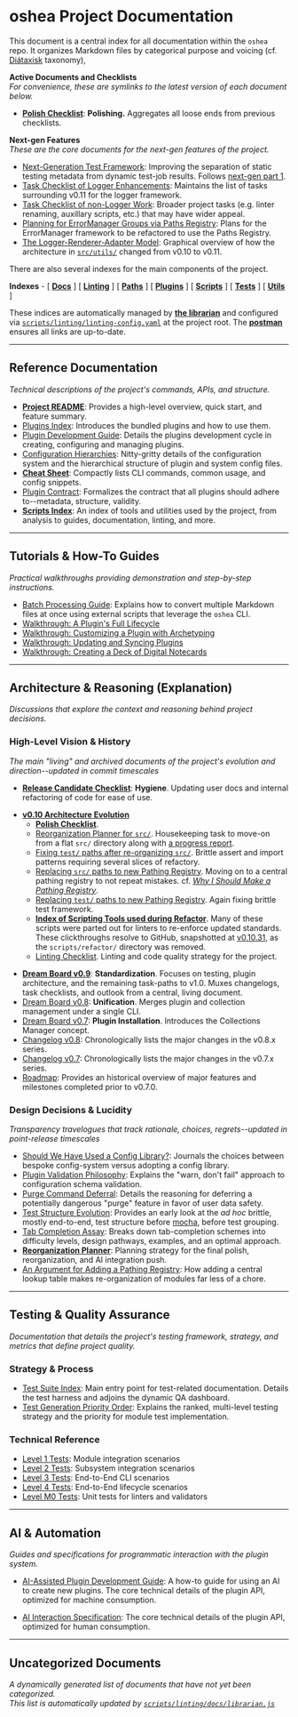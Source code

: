 # oshea Project Documentation

This document is a central index for all documentation within the `oshea` repo.
It organizes Markdown files by categorical purpose and voicing (cf. [Diátaxisk](https://diataxis.fr/) taxonomy),

**Active Documents and Checklists** \
*For convenience, these are symlinks to the latest version of each document below.*

- [**Polish Checklist**](archive/v0.10/polish-checklist.md):
  **Polishing.** Aggregates all loose ends from previous checklists.

**Next-gen Features** \
*These are the core documents for the next-gen features of the project.*

- [Next-Generation Test Framework](v0.11/next-generation-testing-part-2.md):
  Improving the separation of static testing metadata from dynamic test-job results.
  Follows [next-gen part 1](v0.11/next-generation-testing.md).
- [Task Checklist of Logger Enhancements](v0.11/checklist-logger.md):
  Maintains the list of tasks surrounding v0.11 for the logger framework. 
- [Task Checklist of non-Logger Work](v0.11/checklist-non-logger.md):
  Broader project tasks (e.g. linter renaming, auxillary scripts, etc.) that may have wider appeal.
- [Planning for ErrorManager Groups via Paths Registry](v0.11/error-group-registry-from-paths.md):
  Plans for the ErrorManager framework to be refactored to use the Paths Registry.
- [The Logger-Renderer-Adapter Model](v0.11/logger-renderer-adapter.md):
  Graphical overview of how the architecture in [`src/utils/`](../src/utils/) changed from v0.10 to v0.11.


There are also several indexes for the main components of the project.

**Indexes** -
[ [**Docs**](index.md) ]
[ [**Linting**](../scripts/linting/index.md) ]
[ [**Paths**](../paths/index.md) ]
[ [**Plugins**](../plugins/index.md) ]
[ [**Scripts**](../scripts/index.md) ]
[ [**Tests**](../test/index.md) ]
[ [**Utils**](../src/utils/index.md) ]

These indices are automatically managed by
[**the librarian**](../scripts/linting/docs/librarian.js)
and configured via
[`scripts/linting/linting-config.yaml`](../scripts/linting/linting-config.yaml)
at the project root.
The [**postman**](../scripts/linting/docs/postman.js) ensures all links are up-to-date.

---

## Reference Documentation

*Technical descriptions of the project's commands, APIs, and structure.*

* [**Project README**](../README.md):
  Provides a high-level overview, quick start, and feature summary.
* [Plugins Index](../plugins/index.md):
  Introduces the bundled plugins and how to use them.
* [Plugin Development Guide](guides/plugin-development.md): 
  Details the plugins development cycle in creating, configuring and managing plugins.
* [Configuration Hierarchies](guides/configuration-hierarchies.md):
  Nitty-gritty details of the configuration system and the hierarchical structure of plugin and system config files.
* [**Cheat Sheet**](refs/cheat-sheet.md):
  Compactly lists CLI commands, common usage, and config snippets.
* [Plugin Contract](refs/plugin-contract.md): 
  Formalizes the contract that all plugins should adhere to--metadata, structure, validity.
* [**Scripts Index**](../scripts/index.md):
  An index of tools and utilities used by the project, from analysis to guides, documentation, linting, and more.
    
---

## Tutorials & How-To Guides

*Practical walkthroughs providing demonstration and step-by-step instructions.*

* [Batch Processing Guide](guides/batch-processing-guide.md):
  Explains how to convert multiple Markdown files at once using external scripts that leverage the `oshea` CLI.
* [Walkthrough: A Plugin's Full Lifecycle](walkthroughs/full-lifecycle.md)
* [Walkthrough: Customizing a Plugin with Archetyping](walkthroughs/archetyping-a-plugin.md)
* [Walkthrough: Updating and Syncing Plugins](walkthroughs/updating-plugins.md)
* [Walkthrough: Creating a Deck of Digital Notecards](walkthroughs/generate-mobile-study-cards.md)

---

## Architecture & Reasoning (Explanation)

*Discussions that explore the context and reasoning behind project decisions.*

### High-Level Vision & History
*The main "living" and archived documents of the project's evolution and direction--updated in commit timescales*

* [**Release Candidate Checklist**](archive/v0.10/rc-checklist.md): **Hygiene**. 
  Updating user docs and internal refactoring of code for ease of use.

- [**v0.10 Architecture Evolution**](archive/v0.10/)
  - [**Polish Checklist**](archive/v0.10/polish-checklist.md).
  - [Reorganization Planner for `src/`](archive/v0.10/reorganization-planner.md).
    Housekeeping task to move-on from a flat `src/` directory along with [a progress report](archive/v0.10/test-refactor-require-path-progress.md).
  - [Fixing `test/` paths after re-organizing `src/`](archive/v0.10/test-refactor-require-path-progress.md).
    Brittle assert and import patterns requiring several slices of refactory.
  - [Replacing `src/` paths to new Pathing Registry](archive/v0.10/replace-src-paths.md).
    Moving on to a central pathing registry to not repeat mistakes.  cf. [*Why I Should Make a Pathing Registry*](archive/v0.10/why-i-should-make-a-pathing-registry.md).
  - [Replacing `test/` paths to new Pathing Registry](archive/v0.10/replace-test-paths.md).
    Again fixing brittle test framework.
  - [**Index of Scripting Tools used during Refactor**](archive/v0.10/scripts.refactor.index.md). 
    Many of these scripts were parted out for linters to re-enforce updated standards.
    These clickthroughs resolve to GitHub, snapshotted at
    [v0.10.31](https://github.com/brege/oshea/releases/tag/v0.10.31),
    as the `scripts/refactor/` directory was removed.
  - [Linting Checklist](archive/v0.10/linting-checklist.md).
    Linting and code quality strategy for the project.
* [**Dream Board v0.9**](archive/v0.9/dream-board-v0.9.md): **Standardization**.
  Focuses on testing, plugin architecture, and the remaining task-paths to v1.0.
  Muxes changelogs, task checklists, and outlook from a central, living document.
* [Dream Board v0.8](archive/v0.8/dream-board-v0.8.md): **Unification**. 
  Merges plugin and collection management under a single CLI.
* [Dream Board v0.7](archive/v0.7/dream-board-v0.7.md): **Plugin Installation**.
  Introduces the Collections Manager concept.
* [Changelog v0.8](archive/v0.8/changelog-v0.8.md):
  Chronologically lists the major changes in the v0.8.x series.
* [Changelog v0.7](archive/v0.7/changelog-v0.7.md):
  Chronologically lists the major changes in the v0.7.x series.
* [Roadmap](archive/v0.6/roadmap.md):
  Provides an historical overview of major features and milestones completed prior to v0.7.0.

### Design Decisions & Lucidity
*Transparency travelogues that track rationale, choices, regrets--updated in point-release timescales*

* [Should We Have Used a Config Library?](archive/v0.6/should-we-have-used-a-config-library.md):
  Journals the choices between bespoke config-system versus adopting a config library.
* [Plugin Validation Philosophy](archive/v0.9/schema-validation-philosophy.md):
  Explains the "warn, don't fail" approach to configuration schema validation.
* [Purge Command Deferral](archive/v0.8/should-cm-purge-orphans.md):
  Details the reasoning for deferring a potentially dangerous "purge" feature in favor of user data safety.
* [Test Structure Evolution](archive/v0.8/current-vs-proposed-test-structure.md):
  Provides an early look at the *ad hoc* brittle, mostly end-to-end, test structure before 
  [mocha](https://mochajs.org/), before test grouping.
* [Tab Completion Assay](archive/v0.9/tab-completion-assay.md):
  Breaks down tab-completion schemes into difficulty levels, design pathways, examples, and an optimal approach.
* [**Reorganization Planner**](archive/v0.10/reorganization-planner.md):
  Planning strategy for the final polish, reorganization, and AI integration push.
* [An Argument for Adding a Pathing Registry](archive/v0.10/why-i-should-make-a-pathing-registry.md):
  How adding a central lookup table makes re-organization of modules far less of a chore.

---

## Testing & Quality Assurance

*Documentation that details the project's testing framework, strategy, and metrics that define project quality.*

### Strategy & Process

* [Test Suite Index](../test/index.md):
  Main entry point for test-related documentation. Details the test harness and adjoins the dynamic QA dashboard.
* [Test Generation Priority Order](../test/archive/docs/test-generation-priority-order.md):
  Explains the ranked, multi-level testing strategy and the priority for module test implementation.

### Technical Reference

* [Level 1 Tests](config/metadata-level-1.yaml): Module integration scenarios
* [Level 2 Tests](config/metadata-level-2.yaml): Subsystem integration scenarios  
* [Level 3 Tests](config/metadata-level-3.yaml): End-to-End CLI scenarios
* [Level 4 Tests](config/metadata-level-4.yaml): End-to-End lifecycle scenarios
* [Level M0 Tests](config/metadata-level-m0.yaml): Unit tests for linters and validators

---

## AI & Automation

*Guides and specifications for programmatic interaction with the plugin system.*

* [AI-Assisted Plugin Development Guide](ai/ai-assisted-plugin-development-guide.md):
  A how-to guide for using an AI to create new plugins.
  The core technical details of the plugin API, optimized for machine consumption.

* [AI Interaction Specification](ai/interaction-spec.md):
  The core technical details of the plugin API, optimized for human consumption.

---

## Uncategorized Documents
*A dynamically generated list of documents that have not yet been categorized.* \
*This list is automatically updated by [`scripts/linting/docs/librarian.js`](../scripts/linting/docs/librarian.js)*

<!-- uncategorized-start -->
<!-- uncategorized-end -->

